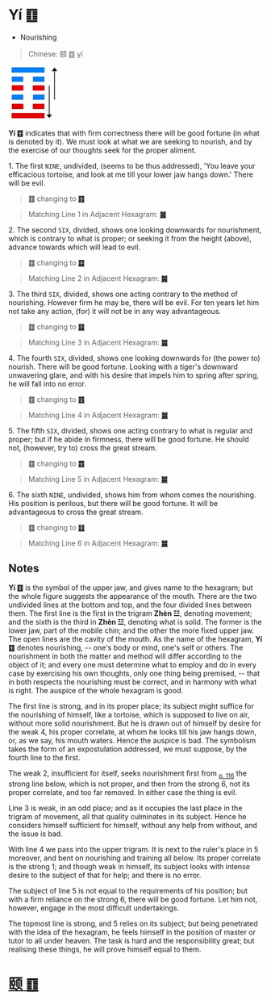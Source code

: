 # Yí ䷚

* Nourishing

> Chinese: 颐 ䷚ yí

<a id="p-114"/>

<img src="shapes/27.10.jpg" alt="颐" width="101">

**Yí ䷚** indicates that with firm correctness there will be good fortune (in what is denoted by it).
We must look at what we are seeking to nourish, and by the exercise of our thoughts seek for the proper aliment.

1.<a name="27.1"></a> The first `NINE`, undivided, (seems to be thus addressed), 'You leave your efficacious tortoise, and look at me till your lower jaw hangs down.' There will be evil.

> **䷚** changing to [**䷖**](e589a5bo.md)

> Matching Line 1 in Adjacent Hexagram: [**䷛**](e5a4a7e8bf87daguo.md#28.1)

2.<a name="27.2"></a> The second `SIX`, divided, shows one looking downwards for nourishment, which is contrary to what is proper; or seeking it from the height (above), advance towards which will lead to evil.

> **䷚** changing to [**䷨**](e68d9fsun.md)

> Matching Line 2 in Adjacent Hexagram: [**䷛**](e5a4a7e8bf87daguo.md#28.2)

3.<a name="27.3"></a> The third `SIX`, divided, shows one acting contrary to the method of nourishing. However firm he may be, there will be evil. For ten years let him not take any action, (for) it will not be in any way advantageous.

> **䷚** changing to [**䷕**](e8b4b2bi.md)

> Matching Line 3 in Adjacent Hexagram: [**䷛**](e5a4a7e8bf87daguo.md#28.3)

<a id="p-115"/>

4.<a name="27.4"></a> The fourth `SIX`, divided, shows one looking downwards for (the power to) nourish. There will be good fortune.
Looking with a tiger's downward unwavering glare, and with his desire that impels him to spring after spring, he will fall into no error.

> **䷚** changing to [**䷔**](e599ace59791shike.md)

> Matching Line 4 in Adjacent Hexagram: [**䷛**](e5a4a7e8bf87daguo.md#28.4)

5.<a name="27.5"></a> The fifth `SIX`, divided, shows one acting contrary to what is regular and proper; but if he abide in firmness, there will be good fortune. He should not, (however, try to) cross the great stream.

> **䷚** changing to [**䷩**](e79b8ayi.md)

> Matching Line 5 in Adjacent Hexagram: [**䷛**](e5a4a7e8bf87daguo.md#28.5)

6.<a name="27.6"></a> The sixth `NINE`, undivided, shows him from whom comes the nourishing. His position is perilous, but there will be good fortune. It will be advantageous to cross the great stream.

> **䷚** changing to [**䷗**](e5a48dfu.md)

> Matching Line 6 in Adjacent Hexagram: [**䷛**](e5a4a7e8bf87daguo.md#28.6)

## Notes

**Yí ䷚** is the symbol of the upper jaw, and gives name to the hexagram; but the whole figure suggests the appearance of the mouth. There are the two undivided lines at the bottom and top, and the four divided lines between them. The first line is the first in the trigram **Zhèn ☳**, denoting movement; and the sixth is the third in **Zhèn ☳**, denoting what is solid. The former is the lower jaw, part of the mobile chin; and the other the more fixed upper jaw. The open lines are the cavity of the mouth. As the name of the hexagram, **Yí ䷚** denotes nourishing, -- one's body or mind, one's self or others. The nourishment in both the matter and method will differ according to the object of it; and every one must determine what to employ and do in every case by exercising his own thoughts, only one thing being premised, -- that in both respects the nourishing must be correct, and in harmony with what is right. The auspice of the whole hexagram is good.

The first line is strong, and in its proper place; its subject might suffice for the nourishing of himself, like a tortoise, which is supposed to live on air, without more solid nourishment. But he is drawn out of himself by desire for the weak 4, his proper correlate, at whom he looks till his jaw hangs down, or, as we say, his mouth waters. Hence the auspice is bad. The symbolism takes the form of an expostulation addressed, we must suppose, by the fourth line to the first.

The weak 2, insufficient for itself, seeks nourishment first from <sub>[p. 116](e5a4a7e8bf87daguo.md#p-116)</sub> the strong line below, which is not proper, and then from the strong 6, not its proper correlate, and too far removed. In either case the thing is evil.

Line 3 is weak, in an odd place; and as it occupies the last place in the trigram of movement, all that quality culminates in its subject. Hence he considers himself sufficient for himself, without any help from without, and the issue is bad.

With line 4 we pass into the upper trigram. It is next to the ruler's place in 5 moreover, and bent on nourishing and training all below. Its proper correlate is the strong 1; and though weak in himself, its subject looks with intense desire to the subject of that for help; and there is no error.

The subject of line 5 is not equal to the requirements of his position; but with a firm reliance on the strong 6, there will be good fortune. Let him not, however, engage in the most difficult undertakings.

The topmost line is strong, and 5 relies on its subject; but being penetrated with the idea of the hexagram, he feels himself in the position of master or tutor to all under heaven. The task is hard and the responsibility great; but realising these things, he will prove himself equal to them.

# [颐 ䷚](e9a290yi_cn.md)
